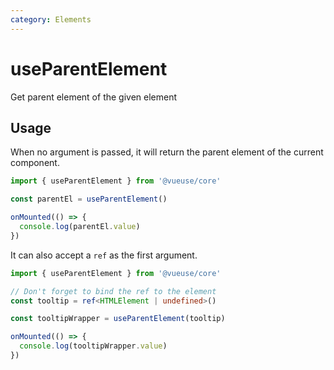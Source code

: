 ```yaml
---
category: Elements
---
```


# useParentElement

Get parent element of the given element

## Usage

When no argument is passed, it will return the parent element of the current component.

```ts
import { useParentElement } from '@vueuse/core'

const parentEl = useParentElement()

onMounted(() => {
  console.log(parentEl.value)
})
```

It can also accept a `ref` as the first argument.

```ts
import { useParentElement } from '@vueuse/core'

// Don't forget to bind the ref to the element
const tooltip = ref<HTMLElement | undefined>()

const tooltipWrapper = useParentElement(tooltip)

onMounted(() => {
  console.log(tooltipWrapper.value)
})
```
